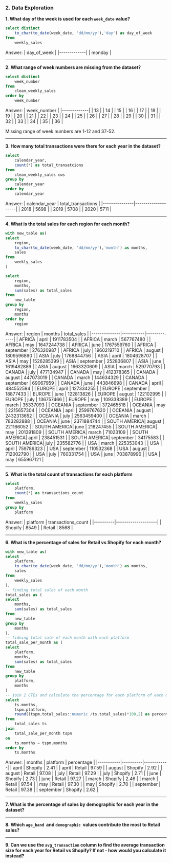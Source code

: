 ### 2. Data Exploration 

**1. What day of the week is used for each <code>week_date</code> value?**

````sql
select distinct
	to_char(to_date(week_date, 'dd/mm/yy'),'day') as day_of_week
from
	weekly_sales
````
Answer:
| day_of_week |
|-------------|
| monday      |


***
**2. What range of week numbers are missing from the dataset?**

````sql
select distinct 
	week_number 
from 
	clean_weekly_sales
order by 
	week_number 
````

Answer: 
| week_number |
|-------------|
|      13     |
|      14     |
|      15     |
|      16     |
|      17     |
|      18     |
|      19     |
|      20     |
|      21     |
|      22     |
|      23     |
|      24     |
|      25     |
|      26     |
|      27     |
|      28     |
|      29     |
|      30     |
|      31     |
|      32     |
|      33     |
|      34     |
|      35     |
|      36     |

Missing range of week numbers are 1-12 and 37-52. 
***

**3. How many total transactions were there for each year in the dataset?**

````sql
select
	calendar_year,
	count(*) as total_transatcions
from
	clean_weekly_sales cws 
group by
	calendar_year 
order by
	calendar_year
````

Answer:
| calendar_year | total_transactions |
|---------------|--------------------|
|      2018     |         5698       |
|      2019     |         5708       |
|      2020     |         5711       |


***

**4. What is the total sales for each region for each month?**

````sql
with new_table as(
select
	region,
	to_char(to_date(week_date, 'dd/mm/yy'),'month') as months,
	sales
from
	weekly_sales
)

select 
	region,
	months,
	sum(sales) as total_sales
from 
	new_table
group by
	region,
	months
order by
	region
````

Answer:
| region       | months    | total_sales  |
|--------------|-----------|--------------|
| AFRICA       | april     | 1911783504   |
| AFRICA       | march     |  567767480   |
| AFRICA       | may       | 1647244738   |
| AFRICA       | june      | 1767559760   |
| AFRICA       | september |  276320987   |
| AFRICA       | july      | 1960219710   |
| AFRICA       | august    | 1809596890   |
| ASIA         | july      | 1768844756   |
| ASIA         | april     | 1804628707   |
| ASIA         | may       | 1526285399   |
| ASIA         | september |  252836807   |
| ASIA         | june      | 1619482889   |
| ASIA         | august    | 1663320609   |
| ASIA         | march     |  529770793   |
| CANADA       | july      |  477134947   |
| CANADA       | may       |  412378365   |
| CANADA       | august    |  447073019   |
| CANADA       | march     |  144634329   |
| CANADA       | september |   69067959   |
| CANADA       | june      |  443846698   |
| CANADA       | april     |  484552594   |
| EUROPE       | april     |  127334255   |
| EUROPE       | september |   18877433   |
| EUROPE       | june      |  122813826   |
| EUROPE       | august    |  122102995   |
| EUROPE       | july      |  136757466   |
| EUROPE       | may       |  109338389   |
| EUROPE       | march     |   35337093   |
| OCEANIA      | september |  372465518   |
| OCEANIA      | may       | 2215657304   |
| OCEANIA      | april     | 2599767620   |
| OCEANIA      | august    | 2432313652   |
| OCEANIA      | july      | 2563459400   |
| OCEANIA      | march     |  783282888   |
| OCEANIA      | june      | 2371884744   |
| SOUTH AMERICA| august    |  221166052   |
| SOUTH AMERICA| june      |  218247455   |
| SOUTH AMERICA| may       |  201391809   |
| SOUTH AMERICA| march     |   71023109   |
| SOUTH AMERICA| april     |  238451531   |
| SOUTH AMERICA| september |   34175583   |
| SOUTH AMERICA| july      |  235582776   |
| USA          | march     |  225353043   |
| USA          | april     |  759786323   |
| USA          | september |  110532368   |
| USA          | august    |  712002790   |
| USA          | july      |  760331754   |
| USA          | june      |  703878990   |
| USA          | may       |  655967121   |

***

**5. What is the total count of transactions for each platform**

````sql
select
	platform,
	count(*) as transactions_count
from
	weekly_sales
group by
	platform
````

Answer:
| platform | transactions_count |
|----------|--------------------|
| Shopify  |               8549 |
| Retail   |               8568 |

***

**6. What is the percentage of sales for Retail vs Shopify for each month?**

````sql
with new_table as(
select
	platform,
	to_char(to_date(week_date, 'dd/mm/yy'),'month') as months,
	sales
from
	weekly_sales
),
-- finding total sales of each month
total_sales as (
select 
	months,
	sum(sales) as total_sales
from 
	new_table
group by
	months
),
-- fidning total sale of each month with each platform
total_sale_per_month as (
select 
	platform,
	months,
	sum(sales) as total_sales
from 
	new_table
group by
	platform,
	months
)
-- join 2 CTEs and calculate the percentage for each platform of each month
select
	ts.months,
	tspm.platform,
	round((tspm.total_sales::numeric /ts.total_sales)*100,2) as percentage 
from
	total_sales ts
join 
	total_sale_per_month tspm 
on 
	ts.months = tspm.months
order by
	ts.months
````

Answer:
| months    | platform | percentage |
|-----------|----------|------------|
| april     | Shopify  |       2.41 |
| april     | Retail   |      97.59 |
| august    | Shopify  |       2.92 |
| august    | Retail   |      97.08 |
| july      | Retail   |      97.29 |
| july      | Shopify  |       2.71 |
| june      | Shopify  |       2.73 |
| june      | Retail   |      97.27 |
| march     | Shopify  |       2.46 |
| march     | Retail   |      97.54 |
| may       | Retail   |      97.30 |
| may       | Shopify  |       2.70 |
| september | Retail   |      97.38 |
| september | Shopify  |       2.62 |

***

**7. What is the percentage of sales by demographic for each year in the dataset?**

***

**8. Which <code>age_band</code>  and <code>demographic</code>  values contribute the most to Retail sales?**

***

**9. Can we use the <code>avg_transaction</code> column to find the average transaction size for each year for Retail vs Shopify? If not - how would you calculate it instead?**

